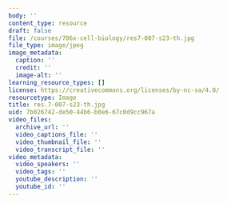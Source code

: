 ```yaml
---
body: ''
content_type: resource
draft: false
file: /courses/706x-cell-biology/res7-007-s23-th.jpg
file_type: image/jpeg
image_metadata:
  caption: ''
  credit: ''
  image-alt: ''
learning_resource_types: []
license: https://creativecommons.org/licenses/by-nc-sa/4.0/
resourcetype: Image
title: res.7-007-s23-th.jpg
uid: 7b026742-de50-44b6-b0e6-67c0d9cc967a
video_files:
  archive_url: ''
  video_captions_file: ''
  video_thumbnail_file: ''
  video_transcript_file: ''
video_metadata:
  video_speakers: ''
  video_tags: ''
  youtube_description: ''
  youtube_id: ''
---
```

